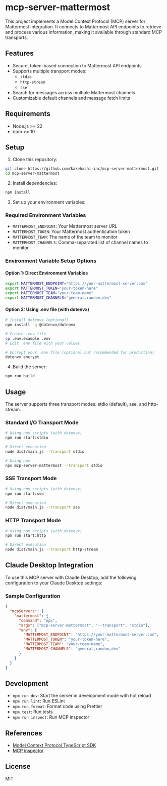 # mcp-server-mattermost

This project implements a Model Context Protocol (MCP) server for Mattermost integration. It connects to Mattermost API endpoints to retrieve and process various information, making it available through standard MCP transports.

## Features

- Secure, token-based connection to Mattermost API endpoints
- Supports multiple transport modes:
  - `stdio`
  - `http-stream`
  - `sse`
- Search for messages across multiple Mattermost channels
- Customizable default channels and message fetch limits

## Requirements

- Node.js >= 22
- npm >= 10

## Setup

1. Clone this repository:

```bash
git clone https://github.com/kakehashi-inc/mcp-server-mattermost.git
cd mcp-server-mattermost
```

2. Install dependencies:

```bash
npm install
```

3. Set up your environment variables:

### Required Environment Variables

- `MATTERMOST_ENDPOINT`: Your Mattermost server URL
- `MATTERMOST_TOKEN`: Your Mattermost authentication token
- `MATTERMOST_TEAM`: The name of the team to monitor
- `MATTERMOST_CHANNELS`: Comma-separated list of channel names to monitor

### Environment Variable Setup Options

#### Option 1: Direct Environment Variables
```bash
export MATTERMOST_ENDPOINT="https://your-mattermost-server.com"
export MATTERMOST_TOKEN="your-token-here"
export MATTERMOST_TEAM="your-team-name"
export MATTERMOST_CHANNELS="general,random,dev"
```

#### Option 2: Using .env file (with dotenvx)
```bash
# Install dotenvx (optional)
npm install -g @dotenvx/dotenvx

# Create .env file
cp .env.example .env
# Edit .env file with your values

# Encrypt your .env file (optional but recommended for production)
dotenvx encrypt
```

4. Build the server:

```bash
npm run build
```

## Usage

The server supports three transport modes: stdio (default), sse, and http-stream.

### Standard I/O Transport Mode

```bash
# Using npm scripts (with dotenvx)
npm run start:stdio

# Direct execution
node dist/main.js --transport stdio

# Using npx
npx mcp-server-mattermost --transport stdio
```

### SSE Transport Mode

```bash
# Using npm scripts (with dotenvx)
npm run start:sse

# Direct execution
node dist/main.js --transport sse
```

### HTTP Transport Mode

```bash
# Using npm scripts (with dotenvx)
npm run start:http

# Direct execution
node dist/main.js --transport http-stream
```

## Claude Desktop Integration

To use this MCP server with Claude Desktop, add the following configuration to your Claude Desktop settings:

### Sample Configuration

```json
{
  "mcpServers": {
    "mattermost": {
      "command": "npx",
      "args": ["mcp-server-mattermost", "--transport", "stdio"],
      "env": {
        "MATTERMOST_ENDPOINT": "https://your-mattermost-server.com",
        "MATTERMOST_TOKEN": "your-token-here",
        "MATTERMOST_TEAM": "your-team-name",
        "MATTERMOST_CHANNELS": "general,random,dev"
      }
    }
  }
}
```

## Development

- `npm run dev`: Start the server in development mode with hot reload
- `npm run lint`: Run ESLint
- `npm run format`: Format code using Prettier
- `npm test`: Run tests
- `npm run inspect`: Run MCP inspector

## References

- [Model Context Protocol TypeScript SDK](https://github.com/modelcontextprotocol/typescript-sdk)
- [MCP inspector](https://github.com/modelcontextprotocol/inspector)

## License

MIT
